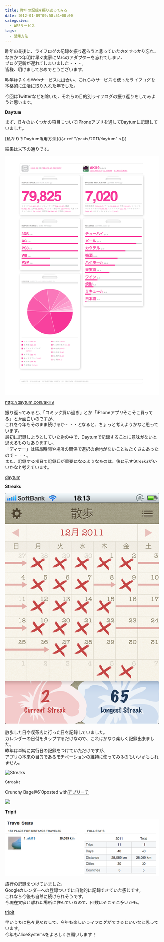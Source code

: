 ```yaml
---
title: 昨年の記録を振り返ってみる
date: 2012-01-09T09:58:51+00:00
categories:
  - WEBサービス
tags:
  - 活用方法
---
```

昨年の最後に、ライフログの記録を振り返ろうと思っていたのをすっかり忘れ、  
なおかつ年明け早々実家にMacのアダプターを忘れてしまい、  
ブログ更新が遅れてしまいました・・・。  
皆様、明けましておめでとうございます。

昨年は多くのWebサービスに出会い、これらのサービスを使ったライフログを  
本格的に生活に取り入れた年でした。

今回はTwitterなどを除いた、それらの目的別ライフログの振り返りをしてみようと思います。

<!--more-->

**Daytum**

まず、日々のいくつかの項目についてiPhoneアプリを通してDaytumに記録していました。

[私なりのDaytum活用方法]({{< ref "/posts/2011/daytum" >}})

結果は以下の通りです。

![daytum](./daytum1.png)

<a href="http://daytum.com/aki19" target="_blank">http://daytum.com/aki19</a>

振り返ってみると、「コミック買い過ぎ」とか「iPhoneアプリそこそこ買ってる」とか面白いのですが、  
これを今年もそのまま続けるか・・・となると、ちょっと考えようかなと思っています。  
最初に記録しようとしていた物の中で、Daytumで記録することに意味がないと思えるものもありますし、  
「ディナー」は結局時間や場所の関係で選択の余地がないこともたくさんあったので・・・。  
また、記録する項目で記録日が重要になるようなものは、後に示すStreaksがいいかなと考えています。

<a href="http://daytum.com/" target="_blank">daytum</a>

**Streaks**

![Streaks](./71e7b7e0613c6003b51a1fb9e3df5ffa.png)

散歩した日や喫茶店に行った日を記録していました。  
カレンダーの日付をタップするだけなので、これはかなり楽しく記録出来ました。  
昨年は単純に実行日の記録をつけていただけですが、  
アプリの本来の目的であるモチベーションの維持に使ってみるのもいいかもしれません。

<div class="appreach"><img src="https://is4-ssl.mzstatic.com/image/thumb/Purple124/v4/df/1a/98/df1a98b9-0a3a-a6fc-50f9-2fcdf2d0f98b/source/512x512bb.jpg" alt="Streaks" class="appreach__icon"><div class="appreach__detail"><p class="appreach__name">Streaks</p><p class="appreach__info"><span class="appreach__developper">Crunchy Bagel</span><span class="appreach__price">¥610</span><span class="appreach__posted">posted with<a href="https://mama-hack.com/app-reach/" title="アプリーチ" target="_blank" rel="nofollow">アプリーチ</a></span></p></div><div class="appreach__links"><a href="https://apps.apple.com/jp/app/streaks/id963034692?uo=4" rel="nofollow" class="appreach__aslink"><img src="https://nabettu.github.io/appreach/img/itune_ja.svg"></a></div></div>

**Tripit**

![TripIt](./TripIt.png)

旅行の記録をつけていました。  
Googleカレンダーへの登録ついでに自動的に記録できていた感じです。  
これなら今後も自然に続けられそうです。  
今現在実家と離れた場所に住んでいるので、回数はそこそこ多いかも。

<a href="http://www.tripit.com/" target="_blank">tripit</a>

早いうちに色々見なおして、今年も楽しいライフログができるといいなと思っています。  
今年もAliceSystemsをよろしくお願いします！
